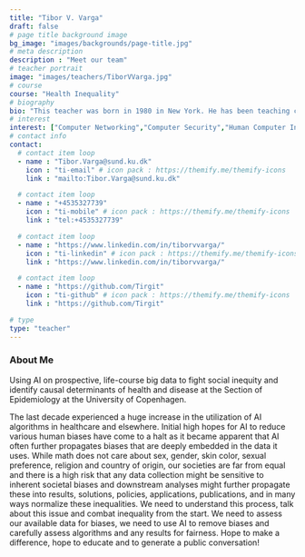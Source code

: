 ```yaml
---
title: "Tibor V. Varga"
draft: false
# page title background image
bg_image: "images/backgrounds/page-title.jpg"
# meta description
description : "Meet our team"
# teacher portrait
image: "images/teachers/TiborVVarga.jpg"
# course
course: "Health Inequality"
# biography
bio: "This teacher was born in 1980 in New York. He has been teaching computer science for 10 years. He is a specialist in computer networking, computer security, and human-computer interfacing."
# interest
interest: ["Computer Networking","Computer Security","Human Computer Interfacing"]
# contact info
contact:
  # contact item loop
  - name : "Tibor.Varga@sund.ku.dk"
    icon : "ti-email" # icon pack : https://themify.me/themify-icons
    link : "mailto:Tibor.Varga@sund.ku.dk"

  # contact item loop
  - name : "+4535327739"
    icon : "ti-mobile" # icon pack : https://themify.me/themify-icons
    link : "tel:+4535327739"

  # contact item loop
  - name : "https://www.linkedin.com/in/tiborvvarga/"
    icon : "ti-linkedin" # icon pack : https://themify.me/themify-icons
    link : "https://www.linkedin.com/in/tiborvvarga/"

  # contact item loop
  - name : "https://github.com/Tirgit"
    icon : "ti-github" # icon pack : https://themify.me/themify-icons
    link : "https://github.com/Tirgit"

# type
type: "teacher"
---
```


### About Me

Using AI on prospective, life-course big data to fight social inequity and identify causal determinants of health and disease at the Section of Epidemiology at the University of Copenhagen.

The last decade experienced a huge increase in the utilization of AI algorithms in healthcare and elsewhere. Initial high hopes for AI to reduce various human biases have come to a halt as it became apparent that AI often further propagates biases that are deeply embedded in the data it uses. While math does not care about sex, gender, skin color, sexual preference, religion and country of origin, our societies are far from equal and there is a high risk that any data collection might be sensitive to inherent societal biases and downstream analyses might further propagate these into results, solutions, policies, applications, publications, and in many ways normalize these inequalities. We need to understand this process, talk about this issue and combat inequality from the start. We need to assess our available data for biases, we need to use AI to remove biases and carefully assess algorithms and any results for fairness. Hope to make a difference, hope to educate and to generate a public conversation!